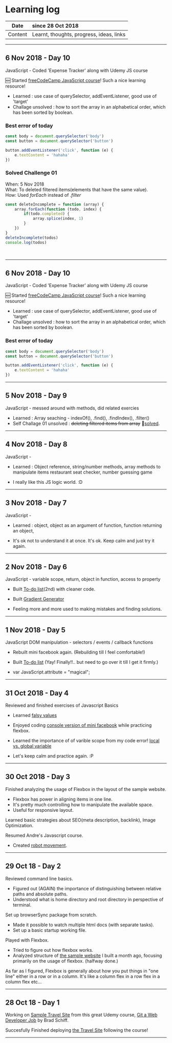 # Learning log

|Date | since 28 Oct 2018 |
|:---:|:---------------------------------------|
|Content|Learnt, thoughts, progress, ideas, links|


----------------------------------------------------------  

## 6 Nov 2018 - Day 10

JavaScript - Coded 'Expense Tracker' along with Udemy JS course

:new: Started [freeCodeCamp JavaScript course](https://learn.freecodecamp.org/)! 
Such a nice learning resource!

- Learned : use case of querySelector, addEventListener, good use of 'target'
- Challage unsolved : how to sort the array in an alphabetical order, which has been sorted by boolean.

### Best error of today 
```JavaScript
const body = document.querySelector('body')
const button = document.querySelector('button')

button.addEventListener('click', function (e) {
    e.textContent = 'hahaha'
})
```

### Solved Challenge 01
When: 5 Nov 2018  
What: To deleted filtered items(elements that have the same value).  
How: Used _forEach_ instead of _.filter_
```JavaScript
const deleteIncomplete = function (array) {
    array.forEach(function (todo, index) {
        if(todo.completed) {
            array.splice(index, 1)
        } 
    })
}
deleteIncomplete(todos)
console.log(todos)
```
&nbsp;
&nbsp;
&nbsp;

----------------------------------------------------------  
## 6 Nov 2018 - Day 10

JavaScript - Coded 'Expense Tracker' along with Udemy JS course

:new: Started [freeCodeCamp JavaScript course](https://learn.freecodecamp.org/)! 
Such a nice learning resource!

- Learned : use case of querySelector, addEventListener, good use of 'target'
- Challage unsolved : how to sort the array in an alphabetical order, which has been sorted by boolean.

### Best error of today 
```JavaScript
const body = document.querySelector('body')
const button = document.querySelector('button')

button.addEventListener('click', function (e) {
    e.textContent = 'hahaha'
})
```

----------------------------------------------------------



## 5 Nov 2018 - Day 9

JavaScript - messed around with methods, did related exercies

- Learned : Array seaching - indexOf(), .find(), .findIndex(), .filter()
- Self Challage 01 unsolved : ~~deleting filtered items from array~~ :round_pushpin:[solved](#Solved-Challenge-01).

----------------------------------------------------------



## 4 Nov 2018 - Day 8

JavaScript - 

- Learned : Object reference, string/number methods, 
			array methods to manipulate items
		    restaurant seat checker, number guessing game

- I really like this JS logic world. :D


----------------------------------------------------------



## 3 Nov 2018 - Day 7

JavaScript - 

- Learned : object, object as an argument of function, 
			function returning an object,

- It's ok not to understand it at once. It's ok. Keep calm and just try it again.

----------------------------------------------------------



## 2 Nov 2018 - Day 6

JavaScript - variable scope, return, object in function, access to property

- Built [To-do list](https://codepen.io/wonma/pen/jegdPW)(2nd) with cleaner code.

- Built [Gradient Generator](https://wonma.github.io/Background-generator)

- Feeling more and more used to making mistakes and finding solutions.

----------------------------------------------------------



## 1 Nov 2018 - Day 5

JavaScript DOM manipulation - selectors / events / callback functions

- Rebuilt mini facebook again. (Rebuilding till I feel comfortable!)

- Built [To-do list](https://codepen.io/wonma/pen/jegdPW) (Yay! Finally!!.. but need to go over it till I get it firmly.)

- var JavaScript.attribute = "magical";

----------------------------------------------------------



## 31 Oct 2018 - Day 4

Reviewed and finished exercises of Javascript Basics

- Learned [falsy values](https://codeburst.io/javascript-double-equals-vs-triple-equals-61d4ce5a121a)

- Enjoyed coding [console version of mini facebook](https://codepen.io/wonma/pen/LgwPdv) while practicing flexbox.

- Learned the importance of of varible scope from my code error!
  [local vs. global variable](https://www.quora.com/What-happens-when-you-don%E2%80%99t-declare-a-variable-in-Javascript)

- Let's keep calm and practice again. :P

----------------------------------------------------------



## 30 Oct 2018 - Day 3

Finished analyzing the usage of Flexbox in the layout of the sample website.
- Flexbox has power in aligning items in one line.
- It's pretty much controlling how to manipulate the available space.
- Useful for responsive layout. 

Learned basic strategies about SEO(meta description, backlink), Image Optimization.

Resumed Andre's Javascript course.
- Created [robot movement](https://codepen.io/wonma/pen/XxLNxo).


----------------------------------------------------------



## 29 Oct 18 - Day 2

Reviewed command line basics.
- Figured out (AGAIN) the importance of distinguishing between relative paths and absolute paths.
- Understood what is home directory and root directory in perspective of terminal.

Set up browserSync package from scratch.
- Made it possible to watch multiple html docs (with separate tasks).
- Set up a basic startup working file.

Played with Flexbox.
- Tried to figure out how flexbox works.
- Analyzed structure of [the sample website](https://wonma.github.io/trillo/) I built a month ago, focusing primarily on the usage of flexbox. (halfway done.)

As far as I figured, Flexbox is generally about how you put things in "one line" either in a row or in a column. It's like a column flex in a row flex in a column flex etc...


----------------------------------------------------------



## 28 Oct 18 - Day 1

Working on [Sample Travel Site](https://github.com/wonma/travel-site) from this great Udemy course, [Git a Web Developer Job](https://www.udemy.com/git-a-web-developer-job-mastering-the-modern-workflow/) by Brad Schiff.

Succesfully Finished deploying [the Travel Site](https://wonma.github.io/travel-site/) following the course! 


----------------------------------------------------------


